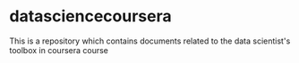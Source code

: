 # datasciencecoursera
This is a repository which contains documents related to the data scientist's toolbox in coursera course
